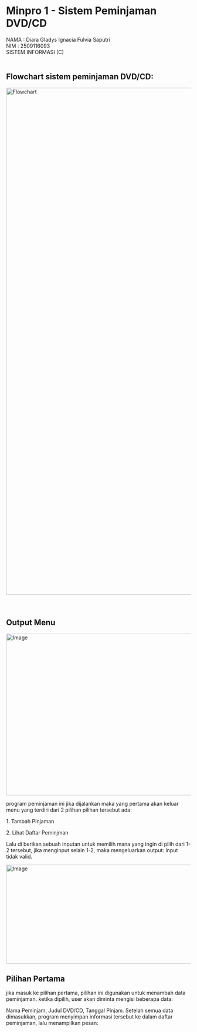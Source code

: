 # Minpro 1 - Sistem Peminjaman DVD/CD

NAMA  : Diara Gladys Ignacia Fulvia Saputri
<br>
NIM  : 2509116093
<br>
SISTEM INFORMASI (C)
<br>
<br>
<h2> Flowchart sistem peminjaman DVD/CD: </h2>
<img width="1048" height="1380" alt="Flowchart " src="https://github.com/user-attachments/assets/49e61385-17fd-4ae1-adec-9372c6bd9647"/>

<br>
<br>
<br>

<h2> Output Menu </h2>
<img width="1144" height="440" alt="Image" src="https://github.com/user-attachments/assets/7353d4c8-afb3-48b0-a634-4729db2b13a7" />
<p> program peminjaman ini jika dijalankan maka yang pertama akan keluar menu yang terdiri dari 2 pilihan
pilihan tersebut ada:
</p>
<p> 1. Tambah Pinjaman </p>
<p> 2. Lihat Daftar Peminjman </p>
<p> Lalu di berikan sebuah inputan untuk memilih mana yang ingin di pilih dari 1-2 tersebut, jika menginput selain 1-2, maka mengeluarkan output: Input tidak valid. </p>
<img width="1149" height="269" alt="Image" src="https://github.com/user-attachments/assets/6753f8e9-7d1a-4bbd-8ebf-32d7d05cc6eb" />

<h2> Pilihan Pertama </h2>
<p> jika masuk ke pilihan pertama, pilihan ini digunakan untuk menambah data peminjaman.
ketika dipilih, user akan diminta mengisi beberapa data:
</p>
<p> Nama Peminjam, Judul DVD/CD, Tanggal Pinjam. Setelah semua data dimasukkan, program menyimpan informasi tersebut ke dalam daftar peminjaman, lalu menampilkan pesan: </p>


